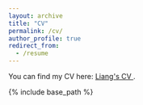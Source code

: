 ```yaml
---
layout: archive
title: "CV"
permalink: /cv/
author_profile: true
redirect_from:
  - /resume
---
```


<div class="wordwrap">You can find my CV here: <a href="{{'http://samzl1.github.io/files/LZ_CV.pdf'}}"> Liang's CV </a>.</div>

{% include base_path %}

